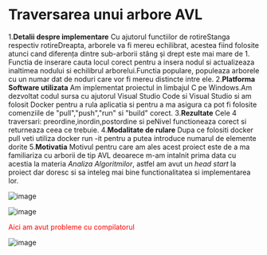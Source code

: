 # Traversarea unui arbore AVL

1.**Detalii despre implementare**
Cu ajutorul functiilor de rotireStanga respectiv rotireDreapta, arborele va fi mereu echilibrat, 
acestea fiind folosite atunci cand diferența dintre sub-arborii stâng și drept este mai mare de 1.
Functia de inserare cauta locul corect pentru a insera nodul si actualizeaza inaltimea nodului si 
echilibrul arborelui.Functia populare, populeaza arborele cu un numar dat de noduri care vor fi mereu
distincte intre ele.
2.**Platforma Software utilizata**
Am implementat proiectul in limbajul C pe Windows.Am dezvoltat codul sursa cu ajutorul 
Visual Studio Code si Visual Studio si am folosit Docker pentru 
a rula aplicatia si pentru a ma asigura ca pot fi folosite comenziile de 
"pull","push","run" si "build" corect.
3.**Rezultate**
Cele 4 traversari: preordine,inordin,postordine si peNivel functioneaza corect si
returneaza ceea ce trebuie.
4.**Modalitate de rulare**
Dupa ce folositi docker pull <nume> veti utiliza docker run -it <nume> pentru a putea
introduce numarul de elemente dorite
5.**Motivatia**
Motivul pentru care am ales acest proiect este de a ma familiariza cu arborii de tip AVL
deoarece m-am intalnit prima data cu acestia la materia *Analiza Algoritmilor*, astfel am avut
un *head start* la proiect dar doresc si sa inteleg mai bine functionalitatea si implementarea lor.

![image](https://github.com/user-attachments/assets/75d8117d-7073-45f9-81ec-70ceb5bdef77)

![image](https://github.com/user-attachments/assets/c35da67e-18cf-4dc6-b3a8-c7cecf7cc0c7)
<p style="color:red;">Aici am avut probleme cu compilatorul</p>

![image](https://github.com/user-attachments/assets/cc1fcd0f-23c6-4f4c-b52d-b78d47c26839)


